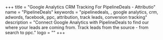 +++
title = "Google Analytics CRM Tracking For PipelineDeals - Attributio"
name = "PipelineDeals"
keywords = "pipelinedeals, , google analytics, crm, adwords, facebook, ppc, attribution, track leads, conversion tracking"
description = "Connect Google Analytics with PipelineDeals to find our where your leads are coming from. Track leads from the source - from search to ppc."
logo = ""
+++
